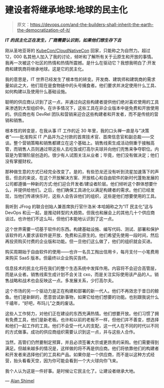 # 建设者将继承地球:地球的民主化

> 原文：<https://devops.com/and-the-builders-shall-inherit-the-earth-the-democratization-of-it/>

***IT 的民主化正在发生，厂商需要认识到，如果他们想生存下去***

刚从圣地亚哥的 [KubeCon/CloudNativeCon](https://events19.linuxfoundation.org/events/kubecon-cloudnativecon-north-america-2019/) 回家，只能称之为自然力。超过 12，000 名其他人加入了我的讨论，倾听和了解所有关于云原生和开放的事情。我再一次被这个社区的热情和热情所震撼。是什么在驱动它？我想我明白了:开发商和建筑商将继承地球。这是它的民主化。

我的意思是，IT 世界已经发生了根本性的转变。开发商、建筑师和建筑商的需求量如此之大，他们现在是食物链中的头号捕食者。他们要求并决定使用什么工具、如何构建以及使用什么基础设施。

聪明的供应商认识到了这一点，并通过向这些构建者提供他们绝对喜欢使用的工具来渗透到大型组织中。在许多情况下，这些工具在非企业版本中是免费和开放使用的。供应商也有 DevRel 团队和营销来迎合这些构建者和开发者，而不是传统的营销和销售。

根本性的转变是，在我从事 IT 工作的近 30 年里，我的口头禅一直是与“决策者”——批准购买 IT 产品并为之付款的首席技术官、首席信息官和副总裁——交谈。整个营销策略和销售都建立在这个基础上。销售线索生成活动侧重于接触高管，而销售人员则通过带这些人去吃饭或打高尔夫球并向他们兜售来争夺职位。内容是为管理阶层创造的。很少有人试图关注从业者；毕竟，他们没有做决定；他们没有掌握财权。

那种做生意的方式已经完全改变了。是的，有些恐龙还没有听到流星加速落下的声音。但总的来说，在这个开放解决方案、开放核心和自由软件的新时代蓬勃发展的公司都遵循一种新的方式:他们迎合开发者/建设者阶层。他们倾听这个群体想要什么，并提供给他们。之后，他们确保工具进化以满足构建者的需求。他们已经发现，当他们传递快乐时，这些人会告诉他们的组织，这些是他们想要使用的工具。

我听到 JFrog 的联合创始人兼首席执行官什洛米·本哈姆称之为“IT 民主化”这与 DevOps 和云一起，是推动转型的大趋势。但我也和展会上的其他几十个供应商谈过。也许他们不这么叫，但他们本能地认识到了这一点。

这个世界需要一切基于软件的东西。构建基础设施、编写代码、测试、部署和保护该软件的人要求该软件是开放、免费和云原生的。他们希望先使用一段时间，然后再投资购买付费的企业版和功能。但一旦他们这么做了，他们的组织就会买进。

购买周期始于自由软件的使用——也许一名员工掏出信用卡，每月支付一小笔费用来购买 SaaS 版本。但最终以企业购买告终。

信息技术的民主化将在我们的整个生态系统中发挥作用。内容将不会迎合高管层，而是从业者。销售线索生成计划不会关注 cxo，而是关注实际使用该产品的人。销售战略和战术也会反映这一点。多发展关系，少打高尔夫。

这个市场的另一个驱动力是正在构建和部署的新一代人。他们不再效忠于昔日的鲸鱼。他们是新鲜的，愿意尝试新事物，如果它给他们想要的功能。也别跟我说什么千禧年，“好吧，布玛儿”之类的废话。

这些人工作努力，对他们正在建设的东西充满热情。他们想要开放。他们习惯了拥有免费工具，他们是新老板。也许和以前的老板不一样，但他们并不善变，想选择和他们一起工作的工具。他们不会受一代人的支配，这一代人在不同的时代以不同的方式做事。成功的供应商组织需要认识到这一点，并与这些人合作。

当然，高管们仍然要制定预算，并且必须签署大宗或更昂贵的采购。他们需要得到满足。但越来越多的情况是，这样做的将不再是供应商。他们将依靠他们的构建者和开发者来选择他们的工具和产品。如果你是一个供应商，而不是以这种方式经营，抬头看看天空，因为你可能会看到一个大火球向你飞来。

我个人认为这是一件好事。是时候让它民主化了。让建设者继承大地。

— [Alan Shimel](https://devops.com/author/ashimmy/)